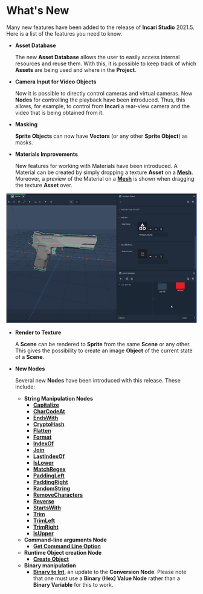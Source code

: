 # What's New

Many new features have been added to the release of **Incari Studio** 2021.5. Here is a list of the features you need to know.

* **Asset Database**

  The new **Asset Database** allows the user to easily access internal resources and reuse them. With this, it is possible to keep track of which **Assets** are being used and where in the **Project**.

* **Camera Input for Video Objects**

  Now it is possible to directly control cameras and virtual cameras. New **Nodes** for controlling the playback have been introduced. Thus, this allows, for example, to control from **Incari** a rear-view camera and the video that is being obtained from it.

* **Masking**

  **Sprite Objects** can now have **Vectors** (or any other **Sprite Object**) as masks.

* **Materials Improvements**

    New features for working with Materials have been introduced. A Material can be created by simply dropping a texture **Asset** on a [**Mesh**](scene-objects/mesh.md). Moreover, a preview of the Material on a [**Mesh**](scene-objects/mesh.md) is shown when dragging the texture **Asset** over.


![Creating a Material by dropping a texture **Asset** on a **Mesh**.](../.gitbook/assets/material-drag.gif)
  

* **Render to Texture**

  A **Scene** can be rendered to **Sprite** from the same **Scene** or any other. This gives the possibility to create an image **Object** of the current state of a **Scene**.

* **New Nodes**

  Several new **Nodes** have been introduced with this release. These include:
  
  * **String Manipulation Nodes**
    * [**Capitalize**](../toolbox/string/capitalize.md)
    * [**CharCodeAt**](../toolbox/string/charcodeat.md)    
    * [**EndsWith**](../toolbox/string/endswith.md)
    * [**CryptoHash**](../toolbox/string/create-hash.md)
    * [**Flatten**](../toolbox/string/flatten.md)
    * [**Format**](../toolbox/string/format.md)
    * [**IndexOf**](../toolbox/string/indexof.md)
    * [**Join**](../toolbox/string/join.md) 
    * [**LastIndexOf**](../toolbox/string/lastindexof.md)
    * [**IsLower**](../toolbox/string/islower.md)
    * [**MatchRegex**](../toolbox/string/match-regex.md)
    * [**PaddingLeft**](../toolbox/string/paddingleft.md)
    * [**PaddingRight**](../toolbox/string/paddingright.md)    
    * [**RandomString**](../toolbox/string/random.md)
    * [**RemoveCharacters**](../toolbox/string/remove-characters.md)    
    * [**Reverse**](../toolbox/string/reverse.md)
    * [**StartsWith**](../toolbox/string/startswith.md)
    * [**Trim**](../toolbox/string/trim.md)
    * [**TrimLeft**](../toolbox/string/trimleft.md)
    * [**TrimRight**](../toolbox/string/trimright.md)    
    * [**IsUpper**](../toolbox/string/isupper.md)    
  * **Command-line arguments Node**
    * [**Get Command Line Option**](../toolbox/utilities/get-command-line-option.md)
  * **Runtime Object creation Node**
    * [**Create Object**](../toolbox/utilities/create-object.md)
  * **Binary manipulation**
     * [**Binary to Int**](../toolbox/utilities/conversion.md), an update to the **Conversion Node**. Please note that one must use a **Binary (Hex) Value Node** rather than a **Binary Variable** for this to work.

